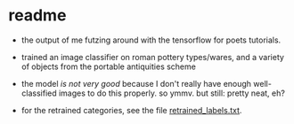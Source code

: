 # readme

+ the output of me futzing around with the tensorflow for poets tutorials.

+ trained an image classifier on roman pottery types/wares, and a variety of objects from the portable antiquities scheme

+ the model _is not very good_ because I don't really have enough well-classified images to do this properly. so ymmv. but still: pretty neat, eh?

+ for the retrained categories, see the file [retrained_labels.txt](retrained_labels.txt).
